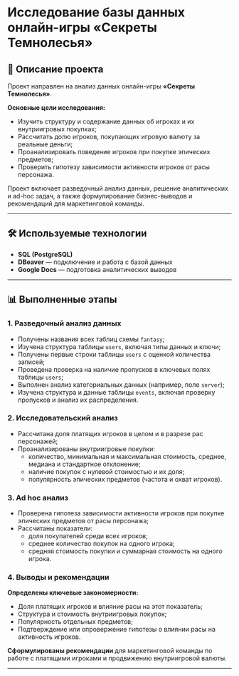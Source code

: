 # Исследование базы данных онлайн-игры «Секреты Темнолесья»

## 📄 Описание проекта
Проект направлен на анализ данных онлайн-игры **«Секреты Темнолесья»**.

**Основные цели исследования:**
- Изучить структуру и содержание данных об игроках и их внутриигровых покупках;
- Рассчитать долю игроков, покупающих игровую валюту за реальные деньги;
- Проанализировать поведение игроков при покупке эпических предметов;
- Проверить гипотезу зависимости активности игроков от расы персонажа.

Проект включает разведочный анализ данных, решение аналитических и ad-hoc задач, а также формулирование бизнес-выводов и рекомендаций для маркетинговой команды.

---

## 🛠 Используемые технологии
- **SQL (PostgreSQL)**
- **DBeaver** — подключение и работа с базой данных
- **Google Docs** — подготовка аналитических выводов

---

## 📊 Выполненные этапы

### 1. Разведочный анализ данных
- Получены названия всех таблиц схемы `fantasy`;
- Изучена структура таблицы `users`, включая типы данных и ключи;
- Получены первые строки таблицы `users` с оценкой количества записей;
- Проведена проверка на наличие пропусков в ключевых полях таблицы `users`;
- Выполнен анализ категориальных данных (например, поле `server`);
- Изучена структура и данные таблицы `events`, включая проверку пропусков и анализ их распределения.

### 2. Исследовательский анализ
- Рассчитана доля платящих игроков в целом и в разрезе рас персонажей;
- Проанализированы внутриигровые покупки:
  - количество, минимальная и максимальная стоимость, среднее, медиана и стандартное отклонение;
  - наличие покупок с нулевой стоимостью и их доля;
  - популярность эпических предметов (частота и охват игроков).

### 3. Ad hoc анализ
- Проверена гипотеза зависимости активности игроков при покупке эпических предметов от расы персонажа;
- Рассчитаны показатели:
  - доля покупателей среди всех игроков;
  - среднее количество покупок на одного игрока;
  - средняя стоимость покупки и суммарная стоимость на одного игрока.

### 4. Выводы и рекомендации
**Определены ключевые закономерности:**
- Доля платящих игроков и влияние расы на этот показатель;
- Структура и стоимость внутриигровых покупок;
- Популярность отдельных предметов;
- Подтверждение или опровержение гипотезы о влиянии расы на активность игроков.

**Сформулированы рекомендации** для маркетинговой команды по работе с платящими игроками и продвижению внутриигровой валюты.

---
